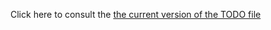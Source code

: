 Click here to consult the [the current version of the TODO file](https://code.google.com/p/uima-text-segmenter/source/browse/trunk/TODO)